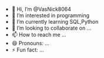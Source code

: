- 👋 Hi, I’m @VasNick8064
- 👀 I’m interested in programming
- 🌱 I’m currently learning SQL,Python
- 💞️ I’m looking to collaborate on ...
- 📫 How to reach me ...
- 😄 Pronouns: ...
- ⚡ Fun fact: ...

<!---
VasNick8064/VasNick8064 is a ✨ special ✨ repository because its `README.md` (this file) appears on your GitHub profile.
You can click the Preview link to take a look at your changes.
--->
